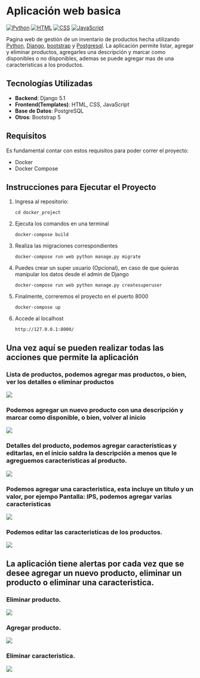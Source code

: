 
# Aplicación web basica

[![Python](https://img.shields.io/badge/Python-3.11+-yellow?style=for-the-badge&logo=python&logoColor=white&labelColor=101010)](https://python.org)
[![HTML](https://img.shields.io/badge/HTML-orange?style=for-the-badge&logo=html5&logoColor=white&labelColor=101010)](https://developer.mozilla.org/es/docs/Web/HTML)
[![CSS](https://img.shields.io/badge/CSS-blue?style=for-the-badge&logo=css3&logoColor=white&labelColor=101010)](https://developer.mozilla.org/es/docs/Web/CSS)
[![JavaScript](https://img.shields.io/badge/JavaScript-yellow?style=for-the-badge&logo=javascript&logoColor=white&labelColor=101010)](https://developer.mozilla.org/es/docs/Web/JavaScript)

Pagina web de gestión de un inventario de productos hecha utilizando [Python](https://python.org), [Django](https://www.djangoproject.com/), [bootstrap](https://getbootstrap.com/) y [Postgresql](https://www.postgresql.org/). La aplicación permite listar, agregar y eliminar productos, agregarles una descripción y marcar como disponibles o no disponibles, ademas se puede agregar mas de una caracteristicas a los productos.

## Tecnologías Utilizadas

- **Backend**: Django 5.1
- **Frontend(Templates)**: HTML, CSS, JavaScript
- **Base de Datos**: PostgreSQL 
- **Otros**: Bootstrap 5

## Requisitos
Es fundamental contar con estos requisitos para poder correr el proyecto:
- Docker
- Docker Compose

## Instrucciones para Ejecutar el Proyecto

1. Ingresa al repositorio:
   ```
   cd docker_project
    ```
2. Ejecuta los comandos en una terminal
    ```
    docker-compose build 
    ```
3. Realiza las migraciones correspondientes
    ```
    docker-compose run web python manage.py migrate
    ```
4. Puedes crear un super usuario (Opcional), en caso de que quieras manipular los datos desde el admin de Django
    ```
    docker-compose run web python manage.py createsuperuser
    ```
6. Finalmente, correremos el proyecto en el puerto 8000
    ```
    docker-compose up 
    ```
6. Accede al localhost

    ```
    http://127.0.0.1:8000/
    ```

## Una vez aquí se pueden realizar todas las acciones que permite la aplicación

### Lista de productos, podemos agregar mas productos, o bien, ver los detalles o eliminar productos
![](./images/lista.png)

### Podemos agregar un nuevo producto con una descripción y marcar como disponible, o bien, volver al inicio
![](./images/agregar.png)

### Detalles del producto, podemos agregar caracteristicas y editarlas, en el inicio saldra la descripción a menos que le agreguemos caracteristicas al producto.
![](./images/detalles.png)

### Podemos agregar una caracteristica, esta incluye un titulo y un valor, por ejempo **Pantalla:** IPS, podemos agregar varias caracteristicas
![](./images/agregar-detalle.png)

### Podemos editar las caracteristicas de los productos.
![](./images/editar-detalle.png)

## La aplicación tiene alertas por cada vez que se desee agregar un nuevo producto, eliminar un producto o eliminar una caracteristica.

### Eliminar producto.
![](./images/captura1.png)

### Agregar producto.
![](./images/captura2.png)

### Eliminar caracteristica.
![](./images/captura3.png)